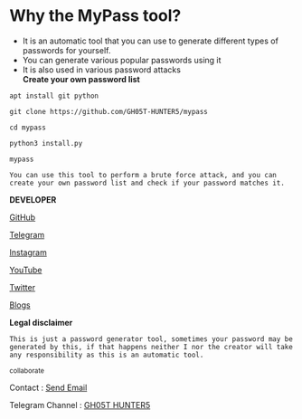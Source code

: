 # Why the MyPass tool?
* It is an automatic tool that you can use to generate different types of passwords for yourself.
* You can generate various popular passwords using it
* It is also used in various password attacks <br>
  <b> Create your own password list</b>

```
apt install git python
```

```
git clone https://github.com/GH05T-HUNTER5/mypass
```

```
cd mypass
```

```
python3 install.py
```

```
mypass
```

`
You can use this tool to perform a brute force attack, and you can create your own password list and check if your password matches it.
`

<b>DEVELOPER</b>

<a href="https://github.com/GH05T-HUNTER5">GitHub</a>

<a href="https://t.me/GH05T_HUNTER5">Telegram</a>

<a href="https://www.instagram.com/gh05t_hunter5/">Instagram</a>

<a href="https://youtube.com/channel/UCLoaCSIy4qzx7X2HCjbD8LA">YouTube</a>

<a href="https://mobile.twitter.com/gh05_thunter5">Twitter</a>

<a href="https://gh05thunter5.blogspot.com/2022/07/blog-post.html?m=1">Blogs</a>

<b>Legal disclaimer</b>

`
This is just a password generator tool, sometimes your password may be generated by this, if that happens neither I nor the creator will take any responsibility as this is an automatic tool.
`

<small>collaborate</small>

Contact  :  <a href="mailto: gh05thunter5@proton.me">Send Email</a>

Telegram Channel  :  <a href="https://t.me/GH05T_HUNTER5">GH05T HUNTER5</a>

